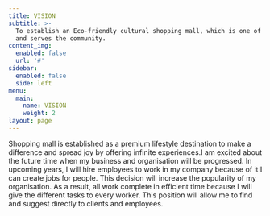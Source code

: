 ```yaml
---
title: VISION
subtitle: >-
  To establish an Eco-friendly cultural shopping mall, which is one of its kind
  and serves the community.
content_img:
  enabled: false
  url: '#'
sidebar:
  enabled: false
  side: left
menu:
  main:
    name: VISION
    weight: 2
layout: page
---
```

Shopping mall is established as a premium lifestyle destination to make a difference and spread joy by offering infinite experiences.I am excited about the future time when my business and organisation will be progressed. In upcoming years, I will hire employees to work in my company because of it I can create jobs for people. This decision will increase the popularity of my organisation. As a result, all work complete in efficient time because I will give the different tasks to every worker. This position will allow me to find and suggest directly to clients and employees.
